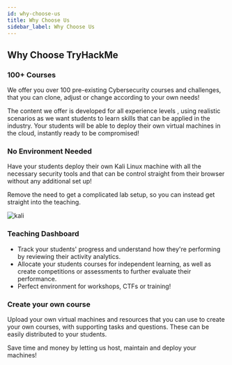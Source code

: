 ```yaml
---
id: why-choose-us
title: Why Choose Us
sidebar_label: Why Choose Us
---
```


## Why Choose TryHackMe


### 100+ Courses

We offer you over 100 pre-existing Cybersecurity courses and challenges, that you can clone, adjust or change according to your own needs!

The content we offer is developed for all experience levels , using realistic scenarios as we want students to learn skills that can be applied in the industry.
Your students will be able to deploy their own virtual machines in the cloud, instantly ready to be compromised!

### No Environment Needed
Have your students deploy their own Kali Linux machine with all the necessary security tools and that can be control straight from their browser without any additional set up!

Remove the need to get a complicated lab setup, so you can instead get straight into the teaching.
   
![kali](https://tryhackme.com/img/teaching/kali_in_browser.png )

### Teaching Dashboard
* Track your students' progress and understand how they're performing by reviewing their activity analytics. 
* Allocate your students courses for independent learning, as well as create competitions or assessments to further evaluate their performance. 
* Perfect environment for workshops, CTFs or training!

### Create your own course

Upload your own virtual machines and resources that you can use to create your own courses, with supporting tasks and questions. These can be easily distributed to your students.

Save time and money by letting us host, maintain and deploy your machines!
